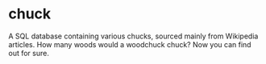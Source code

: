# chuck
A SQL database containing various chucks, sourced mainly from Wikipedia articles. How many woods would a woodchuck chuck? Now you can find out for sure.
